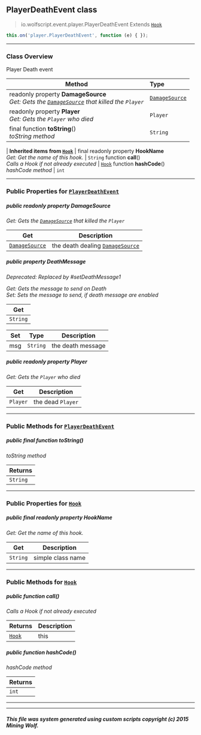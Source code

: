 ## PlayerDeathEvent __class__

>io.wolfscript.event.player.PlayerDeathEvent
>Extends [`Hook`](../Hook.md)
``` javascript
this.on('player.PlayerDeathEvent', function (e) { });
```


---

### Class Overview

Player Death event

Method | Type   
--- | :--- 
 readonly property __DamageSource__ <br> _Get: Gets the [`DamageSource`](../../api/DamageSource.md) that killed the `Player`_ | [`DamageSource`](../../api/DamageSource.md)
 readonly property __Player__ <br> _Get: Gets the `Player` who died_ | `Player`
final function __toString__() <br> _toString method_ | `String`
 |
__Inherited items from [`Hook`](../Hook.md)__ |
final readonly property __HookName__ <br> _Get: Get the name of this hook._ | `String`
 function __call__() <br> _Calls a Hook if not already executed_ | [`Hook`](../Hook.md)
 function __hashCode__() <br> _hashCode method_ | `int`





---


### Public Properties for [`PlayerDeathEvent`](PlayerDeathEvent.md)

##### <a id='damagesource'></a>public  readonly property __DamageSource__

_Get: Gets the [`DamageSource`](../../api/DamageSource.md) that killed the `Player`_

Get | Description
--- | --- 
[`DamageSource`](../../api/DamageSource.md) | the death dealing [`DamageSource`](../../api/DamageSource.md)



##### <a id='deathmessage'></a>public   property __DeathMessage__
_Deprecated: Replaced by #setDeathMessage1_

_Get: Gets the message to send on Death<br>Set: Sets the message to send, if death message are enabled_

Get | 
--- | 
`String` |

Set | Type | Description  
--- | --- | --- 
msg | `String` | the death message


##### <a id='player'></a>public  readonly property __Player__

_Get: Gets the `Player` who died_

Get | Description
--- | --- 
`Player` | the dead `Player`



---

### Public Methods for [`PlayerDeathEvent`](PlayerDeathEvent.md)

##### <a id='tostring'></a>public final function __toString__()

_toString method_

Returns | 
--- | 
`String` |


---

### Public Properties for [`Hook`](../Hook.md)

##### <a id='hookname'></a>public final readonly property __HookName__

_Get: Get the name of this hook._

Get | Description
--- | --- 
`String` | simple class name



---

### Public Methods for [`Hook`](../Hook.md)

##### <a id='call'></a>public  function __call__()

_Calls a Hook if not already executed_

Returns | Description
--- | --- 
[`Hook`](../Hook.md) | this


##### <a id='hashcode'></a>public  function __hashCode__()

_hashCode method_

Returns | 
--- | 
`int` |


---


---


##### This file was system generated using custom scripts copyright (c) 2015 Mining Wolf.
	

